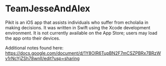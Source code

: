 # TeamJesseAndAlex

Pikit is an iOS app that assists individuals who suffer from echolalia in making decisions.
It was written in Swift using the Xcode development environment.
It is not currently available on the App Store; users may load the app onto their devices. 

Additional notes found here: https://docs.google.com/document/d/1Y8OIR6TupBN2F7mCSZPBRx7BRzWv1rNcYjZSh78wnII/edit?usp=sharing

